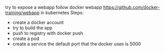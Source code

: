 try to expose a webapp follow docker webapp https://github.com/docker-training/webapp in kubernetes
Steps: 
- create a docker account
- try to build the app 
- push to registry with docker push
- create a pod 
- create a service the default port that the docker uses is 5000